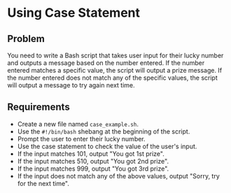 # Using Case Statement

## Problem

You need to write a Bash script that takes user input for their lucky number and outputs a message based on the number entered. If the number entered matches a specific value, the script will output a prize message. If the number entered does not match any of the specific values, the script will output a message to try again next time.

## Requirements

- Create a new file named `case_example.sh`.
- Use the `#!/bin/bash` shebang at the beginning of the script.
- Prompt the user to enter their lucky number.
- Use the case statement to check the value of the user's input.
- If the input matches 101, output "You got 1st prize".
- If the input matches 510, output "You got 2nd prize".
- If the input matches 999, output "You got 3rd prize".
- If the input does not match any of the above values, output "Sorry, try for the next time".
